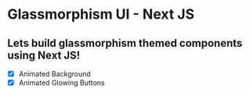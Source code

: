 # Glassmorphism UI - Next JS

## Lets build glassmorphism themed components using Next JS!

- [x] Animated Background
- [x] Animated Glowing Buttons